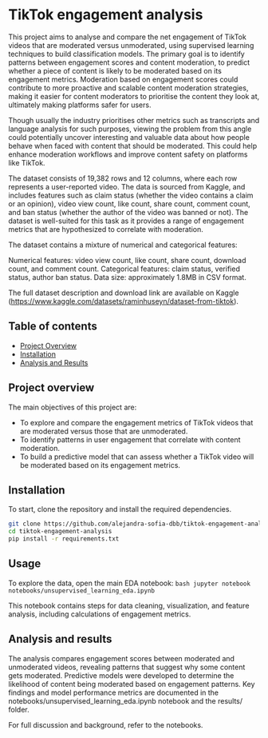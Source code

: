 # TikTok engagement analysis

This project aims to analyse and compare the net engagement of TikTok videos that are moderated versus unmoderated, using supervised learning techniques to build classification models. The primary goal is to identify patterns between engagement scores and content moderation, to predict whether a piece of content is likely to be moderated based on its engagement metrics. Moderation based on engagement scores could contribute to more proactive and scalable content moderation strategies, making it easier for content moderators to prioritise the content they look at, ultimately making platforms safer for users.

Though usually the industry prioritises other metrics such as transcripts and language analysis for such purposes, viewing the problem from this angle could potentially uncover interesting and valuable data about how people behave when faced with content that should be moderated. This could help enhance moderation workflows and improve content safety on platforms like TikTok.

The dataset consists of 19,382 rows and 12 columns, where each row represents a user-reported video. The data is sourced from Kaggle, and includes features such as claim status (whether the video contains a claim or an opinion), video view count, like count, share count, comment count, and ban status (whether the author of the video was banned or not). The dataset is well-suited for this task as it provides a range of engagement metrics that are hypothesized to correlate with moderation.

The dataset contains a mixture of numerical and categorical features:

Numerical features: video view count, like count, share count, download count, and comment count.
Categorical features: claim status, verified status, author ban status.
Data size: approximately 1.8MB in CSV format.

The full dataset description and download link are available on Kaggle (https://www.kaggle.com/datasets/raminhuseyn/dataset-from-tiktok).

## Table of contents
- [Project Overview](#project-overview)
- [Installation](#installation)
- [Analysis and Results](#analysis-and-results)

## Project overview

The main objectives of this project are:
- To explore and compare the engagement metrics of TikTok videos that are moderated versus those that are unmoderated.
- To identify patterns in user engagement that correlate with content moderation.
- To build a predictive model that can assess whether a TikTok video will be moderated based on its engagement metrics.

## Installation

To start, clone the repository and install the required dependencies.

```bash
git clone https://github.com/alejandra-sofia-dbb/tiktok-engagement-analysis.git
cd tiktok-engagement-analysis
pip install -r requirements.txt
```

## Usage

To explore the data, open the main EDA notebook: ```bash
jupyter notebook notebooks/unsupervised_learning_eda.ipynb```

This notebook contains steps for data cleaning, visualization, and feature analysis, including calculations of engagement metrics.


## Analysis and results

The analysis compares engagement scores between moderated and unmoderated videos, revealing patterns that suggest why some content gets moderated.
Predictive models were developed to determine the likelihood of content being moderated based on engagement patterns.
Key findings and model performance metrics are documented in the notebooks/unsupervised_learning_eda.ipynb notebook and the results/ folder.

For full discussion and background, refer to the notebooks.




